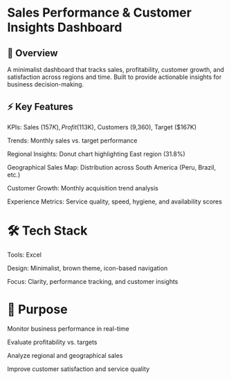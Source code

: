 # Sales Performance & Customer Insights Dashboard
## 🔎 Overview

A minimalist dashboard that tracks sales, profitability, customer growth, and satisfaction across regions and time. Built to provide actionable insights for business decision-making.

## ⚡ Key Features

KPIs: Sales ($157K), Profit ($113K), Customers (9,360), Target ($167K)

Trends: Monthly sales vs. target performance

Regional Insights: Donut chart highlighting East region (31.8%)


Geographical Sales Map: Distribution across South America (Peru, Brazil, etc.)

Customer Growth: Monthly acquisition trend analysis


Experience Metrics: Service quality, speed, hygiene, and availability scores

# 🛠️ Tech Stack

Tools: Excel 

Design: Minimalist, brown theme, icon-based navigation

Focus: Clarity, performance tracking, and customer insights

# 🎯 Purpose

Monitor business performance in real-time

Evaluate profitability vs. targets

Analyze regional and geographical sales

Improve customer satisfaction and service quality
